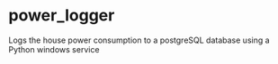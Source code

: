 # power_logger
Logs the house power consumption to a postgreSQL database using a Python windows service
